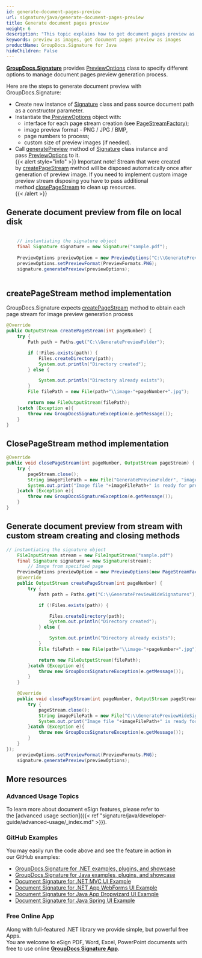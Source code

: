 ```yaml
---
id: generate-document-pages-preview
url: signature/java/generate-document-pages-preview
title: Generate document pages preview
weight: 6
description: "This topic explains how to get document pages preview as images with various options by GroupDocs.Signature API."
keywords: preview as images, get document pages preview as images
productName: GroupDocs.Signature for Java
hideChildren: False
---
```

[**GroupDocs.Signature**](https://products.groupdocs.com/signature/java) provides [PreviewOptions](https://apireference.groupdocs.com/java/signature/com.groupdocs.signature.options/PreviewOptions) class to specify different options to manage document pages preview generation process.  
  
Here are the steps to generate document preview with GroupDocs.Signature:
*   Create new instance of [Signature](https://apireference.groupdocs.com/java/signature/com.groupdocs.signature/Signature) class and pass source document path as a constructor parameter.
*   Instantiate the[ PreviewOptions](https://apireference.groupdocs.com/java/signature/com.groupdocs.signature.options/PreviewOptions) object with:     
    *   interface for each page stream creation (see [PageStreamFactory](https://apireference.groupdocs.com/java/signature/com.groupdocs.signature.options/PageStreamFactory));         
    *   image preview format - PNG / JPG / BMP,         
    *   page numbers to process;        
    *   custom size of preview images (if needed).         
*   Call [generatePreview](https://apireference.groupdocs.com/java/signature/com.groupdocs.signature/Signature#generatePreview(com.groupdocs.signature.options.PreviewOptions)) method of [Signature](https://apireference.groupdocs.com/java/signature/com.groupdocs.signature/Signature) class instance and pass [PreviewOptions](https://apireference.groupdocs.com/java/signature/com.groupdocs.signature.options/PreviewOptions) to it.       
{{< alert style="info" >}}
Important note! Stream that were created by [createPageStream](https://apireference.groupdocs.com/java/signature/com.groupdocs.signature.options/PageStreamFactory#createPageStream(int)) method will be disposed automatically once after generation of preview image. If you need to implement custom image preview stream disposing you have to pass additional method [closePageStream](https://apireference.groupdocs.com/java/signature/com.groupdocs.signature.options/PageStreamFactory#closePageStream(int,%20java.io.OutputStream)) to clean up resources.  
{{< /alert >}}


## Generate document preview from file on local disk

```java
   
	// instantiating the signature object
    final Signature signature = new Signature("sample.pdf");
     
	PreviewOptions previewOption = new PreviewOptions("C:\\GeneratePreviewHideSignatures\\image.jpg", 0);
	previewOptions.setPreviewFormat(PreviewFormats.PNG);
	signature.generatePreview(previewOptions);
    

```

## createPageStream method implementation

GroupDocs.Signature expects [createPageStream](https://apireference.groupdocs.com/java/signature/com.groupdocs.signature.options/PageStreamFactory#createPageStream(int)) method to obtain each page stream for image preview generation process

```java
@Override
public OutputStream createPageStream(int pageNumber) {
    try {
        Path path = Paths.get("C:\\GeneratePreviewFolder");

        if (!Files.exists(path)) {
            Files.createDirectory(path);
            System.out.println("Directory created");
        } else {

            System.out.println("Directory already exists");
        }
        File filePath = new File(path+"\\image-"+pageNumber+".jpg");

        return new FileOutputStream(filePath);
    }catch (Exception e){
        throw new GroupDocsSignatureException(e.getMessage());
    }
}
```

## ClosePageStream method implementation

```java
@Override
public void closePageStream(int pageNumber, OutputStream pageStream) {
    try {
        pageStream.close();
        String imageFilePath = new File("GeneratePreviewFolder", "image-" +pageNumber +  ".jpg").getPath();
        System.out.print("Image file "+imageFilePath+" is ready for preview");
    }catch (Exception e){
        throw new GroupDocsSignatureException(e.getMessage());
    }
}
```

## Generate document preview from stream with custom stream creating and closing methods

```java
// instantiating the signature object
	FileInputStream stream = new FileInputStream("sample.pdf")
    final Signature signature = new Signature(stream);
        // Image from specified page
	PreviewOptions previewOption = new PreviewOptions(new PageStreamFactory() {
    @Override
    public OutputStream createPageStream(int pageNumber) {
        try {
            Path path = Paths.get("C:\\GeneratePreviewHideSignatures");

            if (!Files.exists(path)) {

                Files.createDirectory(path);
                System.out.println("Directory created");
            } else {

                System.out.println("Directory already exists");
            }
            File filePath = new File(path+"\\image-"+pageNumber+".jpg");

            return new FileOutputStream(filePath);
        }catch (Exception e){
            throw new GroupDocsSignatureException(e.getMessage());
        }
    }

    @Override
    public void closePageStream(int pageNumber, OutputStream pageStream) {
        try {
            pageStream.close();
            String imageFilePath = new File("C:\\GeneratePreviewHideSignatures", "image-" +pageNumber +  ".jpg").getPath();
            System.out.print("Image file "+imageFilePath+" is ready for preview");
        }catch (Exception e){
            throw new GroupDocsSignatureException(e.getMessage());
        }
    }
});
	previewOptions.setPreviewFormat(PreviewFormats.PNG);
	signature.generatePreview(previewOptions);


```

## More resources 

### Advanced Usage Topics 

To learn more about document eSign features, please refer to the [advanced usage section]({{< ref "signature/java/developer-guide/advanced-usage/_index.md" >}}).

### GitHub Examples  

You may easily run the code above and see the feature in action in our GitHub examples:

*   [GroupDocs.Signature for .NET examples, plugins, and showcase](https://github.com/groupdocs-signature/GroupDocs.Signature-for-.NET)    
*   [GroupDocs.Signature for Java examples, plugins, and showcase](https://github.com/groupdocs-signature/GroupDocs.Signature-for-Java)    
*   [Document Signature for .NET MVC UI Example](https://github.com/groupdocs-signature/GroupDocs.Signature-for-.NET-MVC)    
*   [Document Signature for .NET App WebForms UI Example](https://github.com/groupdocs-signature/GroupDocs.Signature-for-.NET-WebForms)    
*   [Document Signature for Java App Dropwizard UI Example](https://github.com/groupdocs-signature/GroupDocs.Signature-for-Java-Dropwizard)   
*   [Document Signature for Java Spring UI Example](https://github.com/groupdocs-signature/GroupDocs.Signature-for-Java-Spring)
    

### Free Online App  

Along with full-featured .NET library we provide simple, but powerful free Apps.  
You are welcome to eSign PDF, Word, Excel, PowerPoint documents with free to use online **[GroupDocs Signature App](https://products.groupdocs.app/signature)**.

